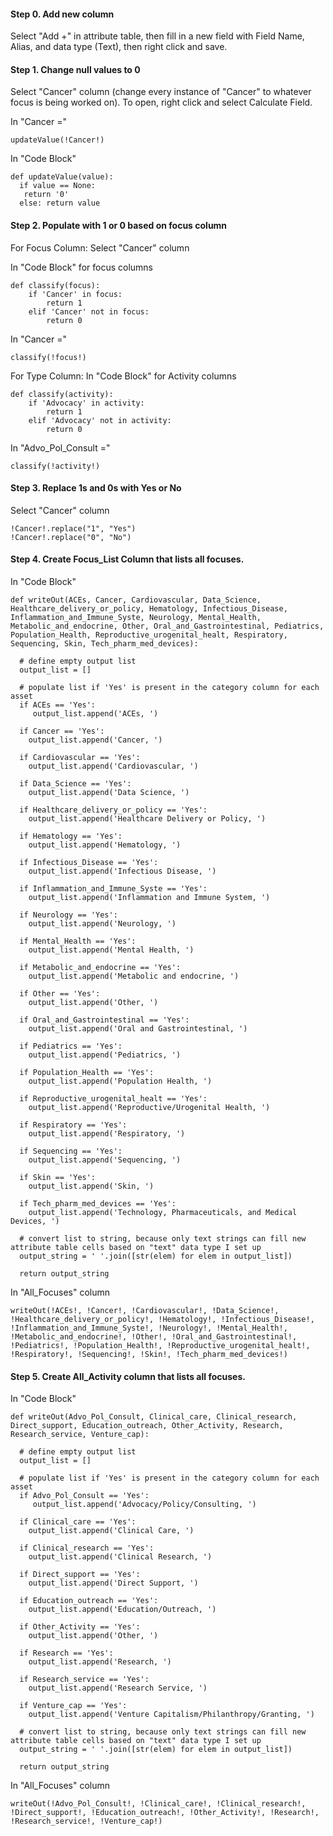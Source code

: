 #### Step 0. Add new column
Select "Add +" in attribute table, then fill in a new field with Field Name, Alias, and data type (Text), then right click and save.

#### Step 1. Change null values to 0
Select "Cancer" column (change every  instance of "Cancer" to whatever focus is being worked on). To open, right click and select Calculate Field.

In "Cancer ="
```
updateValue(!Cancer!)
```

In "Code Block"
```
def updateValue(value):
  if value == None:
   return '0'
  else: return value
```
#### Step 2. Populate with 1 or 0 based on focus column

For Focus Column:
Select "Cancer" column

In "Code Block" for focus columns
```
def classify(focus):
    if 'Cancer' in focus:
        return 1
    elif 'Cancer' not in focus:
        return 0
```

In "Cancer ="
```
classify(!focus!)
```

For Type Column:
In "Code Block" for Activity columns
```
def classify(activity):
    if 'Advocacy' in activity:
        return 1
    elif 'Advocacy' not in activity:
        return 0
```

In "Advo_Pol_Consult ="
```
classify(!activity!)
```

#### Step 3. Replace 1s and 0s with Yes or No
Select "Cancer" column
```
!Cancer!.replace("1", "Yes")
!Cancer!.replace("0", "No")
```

#### Step 4. Create Focus_List Column that lists all focuses.
In "Code Block"

```
def writeOut(ACEs, Cancer, Cardiovascular, Data_Science, Healthcare_delivery_or_policy, Hematology, Infectious_Disease, Inflammation_and_Immune_Syste, Neurology, Mental_Health, Metabolic_and_endocrine, Other, Oral_and_Gastrointestinal, Pediatrics, Population_Health, Reproductive_urogenital_healt, Respiratory, Sequencing, Skin, Tech_pharm_med_devices):
  
  # define empty output list  
  output_list = []
  
  # populate list if 'Yes' is present in the category column for each asset  
  if ACEs == 'Yes':
     output_list.append('ACEs, ')
      
  if Cancer == 'Yes':
    output_list.append('Cancer, ')
    
  if Cardiovascular == 'Yes':
    output_list.append('Cardiovascular, ')
    
  if Data_Science == 'Yes':
    output_list.append('Data Science, ')
    
  if Healthcare_delivery_or_policy == 'Yes':
    output_list.append('Healthcare Delivery or Policy, ')
    
  if Hematology == 'Yes':
    output_list.append('Hematology, ')
    
  if Infectious_Disease == 'Yes':
    output_list.append('Infectious Disease, ')
   
  if Inflammation_and_Immune_Syste == 'Yes':
    output_list.append('Inflammation and Immune System, ')
    
  if Neurology == 'Yes':
    output_list.append('Neurology, ')
    
  if Mental_Health == 'Yes':
    output_list.append('Mental Health, ')
    
  if Metabolic_and_endocrine == 'Yes':
    output_list.append('Metabolic and endocrine, ')
    
  if Other == 'Yes':
    output_list.append('Other, ')
    
  if Oral_and_Gastrointestinal == 'Yes':
    output_list.append('Oral and Gastrointestinal, ')
    
  if Pediatrics == 'Yes':
    output_list.append('Pediatrics, ')
    
  if Population_Health == 'Yes':
    output_list.append('Population Health, ')
    
  if Reproductive_urogenital_healt == 'Yes':
    output_list.append('Reproductive/Urogenital Health, ')
    
  if Respiratory == 'Yes':
    output_list.append('Respiratory, ')
    
  if Sequencing == 'Yes':
    output_list.append('Sequencing, ')
    
  if Skin == 'Yes':
    output_list.append('Skin, ')
    
  if Tech_pharm_med_devices == 'Yes':
    output_list.append('Technology, Pharmaceuticals, and Medical Devices, ')
    
  # convert list to string, because only text strings can fill new attribute table cells based on "text" data type I set up
  output_string = ' '.join([str(elem) for elem in output_list])
 
  return output_string
```

In "All_Focuses" column

```
writeOut(!ACEs!, !Cancer!, !Cardiovascular!, !Data_Science!, !Healthcare_delivery_or_policy!, !Hematology!, !Infectious_Disease!, !Inflammation_and_Immune_Syste!, !Neurology!, !Mental_Health!, !Metabolic_and_endocrine!, !Other!, !Oral_and_Gastrointestinal!, !Pediatrics!, !Population_Health!, !Reproductive_urogenital_healt!, !Respiratory!, !Sequencing!, !Skin!, !Tech_pharm_med_devices!)
```

#### Step 5. Create All_Activity column that lists all focuses.
In "Code Block"

```
def writeOut(Advo_Pol_Consult, Clinical_care, Clinical_research, Direct_support, Education_outreach, Other_Activity, Research, Research_service, Venture_cap):
  
  # define empty output list  
  output_list = []
  
  # populate list if 'Yes' is present in the category column for each asset
  if Advo_Pol_Consult == 'Yes':
     output_list.append('Advocacy/Policy/Consulting, ')
      
  if Clinical_care == 'Yes':
    output_list.append('Clinical Care, ')
    
  if Clinical_research == 'Yes':
    output_list.append('Clinical Research, ')
    
  if Direct_support == 'Yes':
    output_list.append('Direct Support, ')
    
  if Education_outreach == 'Yes':
    output_list.append('Education/Outreach, ')
    
  if Other_Activity == 'Yes':
    output_list.append('Other, ')
    
  if Research == 'Yes':
    output_list.append('Research, ')
   
  if Research_service == 'Yes':
    output_list.append('Research Service, ')
    
  if Venture_cap == 'Yes':
    output_list.append('Venture Capitalism/Philanthropy/Granting, ')
  
  # convert list to string, because only text strings can fill new attribute table cells based on "text" data type I set up
  output_string = ' '.join([str(elem) for elem in output_list])
 
  return output_string
```

In "All_Focuses" column

```
writeOut(!Advo_Pol_Consult!, !Clinical_care!, !Clinical_research!, !Direct_support!, !Education_outreach!, !Other_Activity!, !Research!, !Research_service!, !Venture_cap!)
```
